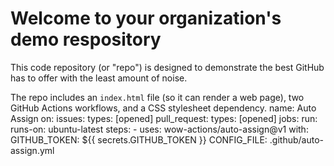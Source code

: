 # Welcome to your organization's demo respository
This code repository (or "repo") is designed to demonstrate the best GitHub has to offer with the least amount of noise.

The repo includes an `index.html` file (so it can render a web page), two GitHub Actions workflows, and a CSS stylesheet dependency.
name: Auto Assign
on:
  issues:
    types: [opened]
  pull_request:
    types: [opened]
jobs:
  run:
    runs-on: ubuntu-latest
    steps:
      - uses: wow-actions/auto-assign@v1
        with:
          GITHUB_TOKEN: ${{ secrets.GITHUB_TOKEN }}
          CONFIG_FILE: .github/auto-assign.yml
